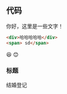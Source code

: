 <!--
 * @Author: Mr.Tian
 * @Date: 2021-12-13 15:21:56
 * @LastEditTime: 2021-12-13 16:11:08
 * @LastEditors: Mr.Tian
 * @Description:
-->

## 代码

你好，这里是一些文字！

```html
<div>哈哈哈哈哈</div>
<span> sd</span>
```

:laughing:
:blush:

### 标题

结婚登记
